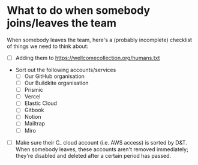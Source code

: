 # What to do when somebody joins/leaves the team

When somebody leaves the team, here's a (probably incomplete) checklist of things we need to think about:

- [ ] Adding them to <https://wellcomecollection.org/humans.txt>
- Sort out the following accounts/services
  - [ ] Our GitHub organisation
  - [ ] Our Buildkite organisation
  - [ ] Prismic
  - [ ] Vercel
  - [ ] Elastic Cloud
  - [ ] Gitbook
  - [ ] Notion
  - [ ] Mailtrap
  - [ ] Miro
- [ ] Make sure their C_ cloud account (i.e. AWS access) is sorted by D&T. When somebody leaves, these accounts aren't removed immediately; they're disabled and deleted after a certain period has passed.
